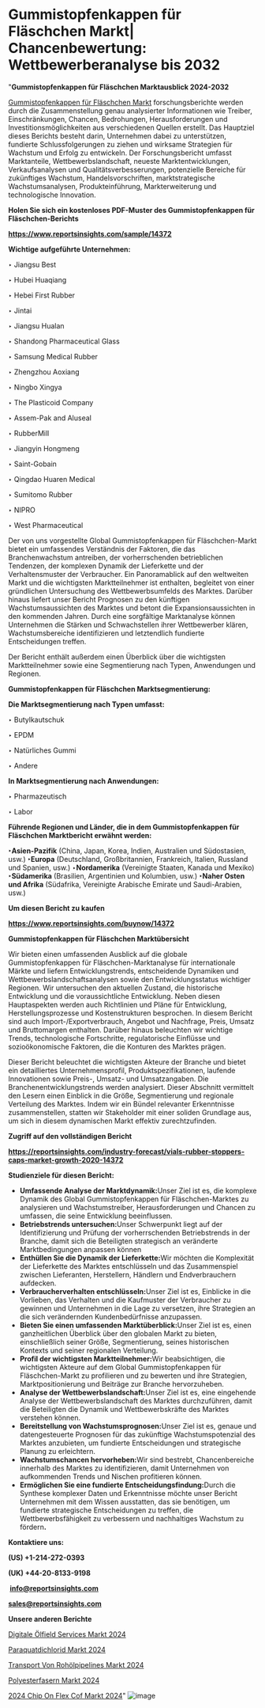 # Gummistopfenkappen für Fläschchen Markt| Chancenbewertung: Wettbewerberanalyse bis 2032

"<strong><b>Gummistopfenkappen für Fläschchen Marktausblick 2024-2032</b></strong>

<a href=https://www.reportsinsights.com/sample/14372>Gummistopfenkappen für Fläschchen Markt</a> forschungsberichte werden durch die Zusammenstellung genau analysierter Informationen wie Treiber, Einschränkungen, Chancen, Bedrohungen, Herausforderungen und Investitionsmöglichkeiten aus verschiedenen Quellen erstellt. Das Hauptziel dieses Berichts besteht darin, Unternehmen dabei zu unterstützen, fundierte Schlussfolgerungen zu ziehen und wirksame Strategien für Wachstum und Erfolg zu entwickeln. Der Forschungsbericht umfasst Marktanteile, Wettbewerbslandschaft, neueste Marktentwicklungen, Verkaufsanalysen und Qualitätsverbesserungen, potenzielle Bereiche für zukünftiges Wachstum, Handelsvorschriften, marktstrategische Wachstumsanalysen, Produkteinführung, Markterweiterung und technologische Innovation.

<strong><b>Holen Sie sich ein kostenloses PDF-Muster des Gummistopfenkappen für Fläschchen-Berichts</b></strong>

<a href=https://www.reportsinsights.com/sample/14372><strong><u>https://www.reportsinsights.com/sample/14372</u></strong></a>

<strong>Wichtige aufgeführte Unternehmen:</strong>

‣ Jiangsu Best

‣ Hubei Huaqiang

‣ Hebei First Rubber

‣ Jintai

‣ Jiangsu Hualan

‣ Shandong Pharmaceutical Glass

‣ Samsung Medical Rubber

‣ Zhengzhou Aoxiang

‣ Ningbo Xingya

‣ The Plasticoid Company

‣ Assem-Pak and Aluseal

‣ RubberMill

‣ Jiangyin Hongmeng

‣ Saint-Gobain

‣ Qingdao Huaren Medical

‣ Sumitomo Rubber

‣ NIPRO

‣ West Pharmaceutical

Der von uns vorgestellte Global Gummistopfenkappen für Fläschchen-Markt bietet ein umfassendes Verständnis der Faktoren, die das Branchenwachstum antreiben, der vorherrschenden betrieblichen Tendenzen, der komplexen Dynamik der Lieferkette und der Verhaltensmuster der Verbraucher. Ein Panoramablick auf den weltweiten Markt und die wichtigsten Marktteilnehmer ist enthalten, begleitet von einer gründlichen Untersuchung des Wettbewerbsumfelds des Marktes. Darüber hinaus liefert unser Bericht Prognosen zu den künftigen Wachstumsaussichten des Marktes und betont die Expansionsaussichten in den kommenden Jahren. Durch eine sorgfältige Marktanalyse können Unternehmen die Stärken und Schwachstellen ihrer Wettbewerber klären, Wachstumsbereiche identifizieren und letztendlich fundierte Entscheidungen treffen.

Der Bericht enthält außerdem einen Überblick über die wichtigsten Marktteilnehmer sowie eine Segmentierung nach Typen, Anwendungen und Regionen.

<strong>Gummistopfenkappen für Fläschchen Marktsegmentierung:</strong>

<strong>Die Marktsegmentierung nach Typen umfasst:</strong>

‣ Butylkautschuk

‣ EPDM

‣ Natürliches Gummi

‣ Andere

<strong>In Marktsegmentierung nach Anwendungen:</strong>

‣ Pharmazeutisch

‣ Labor

<strong><b>Führende Regionen und Länder, die in dem Gummistopfenkappen für Fläschchen Marktbericht erwähnt werden:</b></strong>

<strong><b>‣Asien-Pazifik</b></strong> (China, Japan, Korea, Indien, Australien und Südostasien, usw.)
<strong><b>‣Europa</b></strong> (Deutschland, Großbritannien, Frankreich, Italien, Russland und Spanien, usw.)
‣<strong><b>Nordamerika</b></strong> (Vereinigte Staaten, Kanada und Mexiko)
<strong><b>‣Südamerika</b></strong> (Brasilien, Argentinien und Kolumbien, usw.)
<strong><b>‣Naher Osten und Afrika</b></strong> (Südafrika, Vereinigte Arabische Emirate und Saudi-Arabien, usw.)

<strong>Um diesen Bericht zu kaufen</strong>

<a href=https://www.reportsinsights.com/buynow/14372><strong><u>https://www.reportsinsights.com/buynow/14372</u></strong></a>

<strong>Gummistopfenkappen für Fläschchen Marktübersicht</strong>

Wir bieten einen umfassenden Ausblick auf die globale Gummistopfenkappen für Fläschchen-Marktanalyse für internationale Märkte und liefern Entwicklungstrends, entscheidende Dynamiken und Wettbewerbslandschaftsanalysen sowie den Entwicklungsstatus wichtiger Regionen. Wir untersuchen den aktuellen Zustand, die historische Entwicklung und die voraussichtliche Entwicklung. Neben diesen Hauptaspekten werden auch Richtlinien und Pläne für Entwicklung, Herstellungsprozesse und Kostenstrukturen besprochen. In diesem Bericht sind auch Import-/Exportverbrauch, Angebot und Nachfrage, Preis, Umsatz und Bruttomargen enthalten. Darüber hinaus beleuchten wir wichtige Trends, technologische Fortschritte, regulatorische Einflüsse und sozioökonomische Faktoren, die die Konturen des Marktes prägen.

Dieser Bericht beleuchtet die wichtigsten Akteure der Branche und bietet ein detailliertes Unternehmensprofil, Produktspezifikationen, laufende Innovationen sowie Preis-, Umsatz- und Umsatzangaben. Die Branchenentwicklungstrends werden analysiert. Dieser Abschnitt vermittelt den Lesern einen Einblick in die Größe, Segmentierung und regionale Verteilung des Marktes. Indem wir ein Bündel relevanter Erkenntnisse zusammenstellen, statten wir Stakeholder mit einer soliden Grundlage aus, um sich in diesem dynamischen Markt effektiv zurechtzufinden.

<strong>Zugriff auf den vollständigen Bericht</strong>

<a href=https://reportsinsights.com/industry-forecast/vials-rubber-stoppers-caps-market-growth-2020-14372><strong>https://reportsinsights.com/industry-forecast/vials-rubber-stoppers-caps-market-growth-2020-14372</strong></a>

<strong>Studienziele für diesen Bericht:</strong>
<ul>
  <li><strong>Umfassende Analyse der Marktdynamik:</strong>Unser Ziel ist es, die komplexe Dynamik des Global Gummistopfenkappen für Fläschchen-Marktes zu analysieren und Wachstumstreiber, Herausforderungen und Chancen zu umfassen, die seine Entwicklung beeinflussen.</li>
  <li><strong>Betriebstrends untersuchen:</strong>Unser Schwerpunkt liegt auf der Identifizierung und Prüfung der vorherrschenden Betriebstrends in der Branche, damit sich die Beteiligten strategisch an veränderte Marktbedingungen anpassen können</li>
  <li><strong>Enthüllen Sie die Dynamik der Lieferkette:</strong>Wir möchten die Komplexität der Lieferkette des Marktes entschlüsseln und das Zusammenspiel zwischen Lieferanten, Herstellern, Händlern und Endverbrauchern aufdecken.</li>
  <li><strong>Verbraucherverhalten entschlüsseln:</strong>Unser Ziel ist es, Einblicke in die Vorlieben, das Verhalten und die Kaufmuster der Verbraucher zu gewinnen und Unternehmen in die Lage zu versetzen, ihre Strategien an die sich verändernden Kundenbedürfnisse anzupassen.</li>
  <li><strong>Bieten Sie einen umfassenden Marktüberblick:</strong>Unser Ziel ist es, einen ganzheitlichen Überblick über den globalen Markt zu bieten, einschließlich seiner Größe, Segmentierung, seines historischen Kontexts und seiner regionalen Verteilung.</li>
  <li><strong>Profil der wichtigsten Marktteilnehmer:</strong>Wir beabsichtigen, die wichtigsten Akteure auf dem Global Gummistopfenkappen für Fläschchen-Markt zu profilieren und zu bewerten und ihre Strategien, Marktpositionierung und Beiträge zur Branche hervorzuheben.</li>
  <li><strong>Analyse der Wettbewerbslandschaft:</strong>Unser Ziel ist es, eine eingehende Analyse der Wettbewerbslandschaft des Marktes durchzuführen, damit die Beteiligten die Dynamik und Wettbewerbskräfte des Marktes verstehen können.</li>
  <li><strong>Bereitstellung von Wachstumsprognosen:</strong>Unser Ziel ist es, genaue und datengesteuerte Prognosen für das zukünftige Wachstumspotenzial des Marktes anzubieten, um fundierte Entscheidungen und strategische Planung zu erleichtern.</li>
  <li><strong>Wachstumschancen hervorheben:</strong>Wir sind bestrebt, Chancenbereiche innerhalb des Marktes zu identifizieren, damit Unternehmen von aufkommenden Trends und Nischen profitieren können.</li>
  <li><strong>Ermöglichen Sie eine fundierte Entscheidungsfindung:</strong>Durch die Synthese komplexer Daten und Erkenntnisse möchte unser Bericht Unternehmen mit dem Wissen ausstatten, das sie benötigen, um fundierte strategische Entscheidungen zu treffen, die Wettbewerbsfähigkeit zu verbessern und nachhaltiges Wachstum zu fördern<strong>.</strong></li>
</ul>
<strong>Kontaktiere uns:</strong>

<strong>(US) +1-214-272-0393</strong>

<strong>(UK) +44-20-8133-9198</strong>

<strong> </strong><a href=info@reportsinsights.com><strong><u>info@reportsinsights.com</u></strong></a>

<a href=sales@reportsinsights.com><strong><u>sales@reportsinsights.com</u></strong></a>

<strong>Unsere anderen Berichte</strong>

<a href=https://de.linkedin.com/pulse/digitale-ölfield-services-markt-2024-regionale-statistiken-k74bf/>Digitale Ölfield Services Markt 2024</a>

<a href=https://de.linkedin.com/pulse/paraquatdichlorid-markt-2024-kontinuierliche-vdjef/>Paraquatdichlorid Markt 2024</a>

<a href=https://de.linkedin.com/pulse/transport-von-rohölpipelines-markt-anteil-rtt0f/>Transport Von Rohölpipelines Markt 2024</a>

<a href=https://de.linkedin.com/pulse/polyesterfasern-markt-größe-anteil-prognose-2fsaf/>Polyesterfasern Markt 2024</a>

<a href=https://de.linkedin.com/pulse/2024-chip-on-flex-cof-markt-berichtsübersicht-qzjef/>2024 Chip On Flex Cof Markt 2024</a>"
![image](https://github.com/Jaayaachit/RItracker/assets/158452289/98efd591-87f6-41e1-baff-0685fdbe1030)

